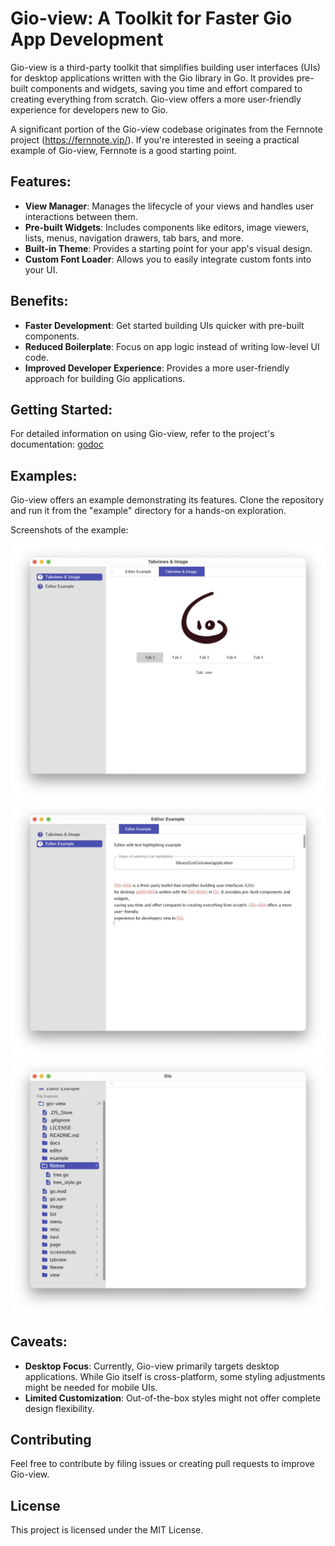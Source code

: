 # Gio-view: A Toolkit for Faster Gio App Development

Gio-view is a third-party toolkit that simplifies building user interfaces (UIs) for desktop applications written with the Gio library in Go. It provides pre-built components and widgets, saving you time and effort compared to creating everything from scratch. Gio-view offers a more user-friendly experience for developers new to Gio.

A significant portion of the Gio-view codebase originates from the Fernnote project (https://fernnote.vip/). If you're interested in seeing a practical example of Gio-view, Fernnote is a good starting point.

## Features:

* **View Manager**: Manages the lifecycle of your views and handles user interactions between them.
* **Pre-built Widgets**: Includes components like editors, image viewers, lists, menus, navigation drawers, tab bars, and more.
* **Built-in Theme**: Provides a starting point for your app's visual design.
* **Custom Font Loader**: Allows you to easily integrate custom fonts into your UI.

## Benefits:

* **Faster Development**: Get started building UIs quicker with pre-built components.
* **Reduced Boilerplate**: Focus on app logic instead of writing low-level UI code.
* **Improved Developer Experience**: Provides a more user-friendly approach for building Gio applications.

## Getting Started:

For detailed information on using Gio-view, refer to the project's documentation: [godoc](https://pkg.go.dev/github.com/oligo/gioview)

## Examples:

Gio-view offers an example demonstrating its features. Clone the repository and run it from the "example" directory for a hands-on exploration.

Screenshots of the example:

![editor](./screenshots/Screenshot-2.png) 
![image & tabview](./screenshots/Screenshot-1.png)
![file explorer](./screenshots/Screenshot-3.png)

## Caveats:

* **Desktop Focus**: Currently, Gio-view primarily targets desktop applications. While Gio itself is cross-platform, some styling adjustments might be needed for mobile UIs.
* **Limited Customization**: Out-of-the-box styles might not offer complete design flexibility.


## Contributing

Feel free to contribute by filing issues or creating pull requests to improve Gio-view.


## License

This project is licensed under the MIT License.